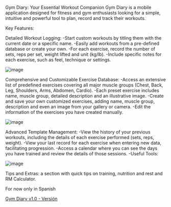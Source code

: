Gym Diary: Your Essential Workout Companion
Gym Diary is a mobile application designed for fitness and gym enthusiasts looking for a simple, intuitive and powerful tool to plan, record and track their workouts.

Key Features:

Detailed Workout Logging:
-Start custom workouts by titling them with the current date or a specific name.
-Easily add workouts from a pre-defined database or create your own.
-For each exercise, record the number of sets, reps per set, weight lifted and unit (kg/lb).
-Include specific notes for each exercise, such as feel, technique or settings.

![image](https://github.com/user-attachments/assets/472a2e91-8cac-4904-bb87-8d1932422beb)


Comprehensive and Customizable Exercise Database:
-Access an extensive list of predefined exercises covering all major muscle groups (Chest, Back, Leg, Shoulders, Arms, Abdomen, Cardio).
-Each preset exercise includes name, muscle group, detailed description and an illustrative image.
-Create and save your own customized exercises, adding name, muscle group, description and even an image from your gallery or camera.
-Edit the information of the exercises you have created manually.

![image](https://github.com/user-attachments/assets/8f72e737-ac69-4301-8ad9-c3f92c95c2ea)


Advanced Template Management:
-View the history of your previous workouts, including the details of each exercise performed (sets, reps, weight).
-View your last record for each exercise when entering new data, facilitating progression.
-Access a calendar where you can see the days you have trained and review the details of those sessions.
-Useful Tools:

![image](https://github.com/user-attachments/assets/ff9a700c-d072-4752-bc0d-411e20a0cd55)

Tips and Extras: a section with quick tips on training, nutrition and rest and RM Calculator.

For now only in Spanish


[Gym Diary v1.0 - Versión](https://github.com/Cristofer3097/GymTrainingDiary/blob/master/GymTrainingDiary.apk)

  
